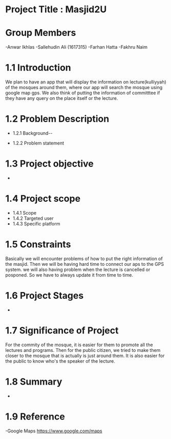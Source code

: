 # Project Title : Masjid2U
# Group Members
-Anwar Ikhlas 
-Sallehudin Ali (1617315)
-Farhan Hatta 
-Fakhru Naim
# 1.1 Introduction
We plan to have an app that will display the information on lecture(kulliyyah) of the mosques around them, where our app will search the mosque using google map gps. We also think of putting the information of committtee if they have any query on the place itself or the lecture.
# 1.2 Problem Description
- 1.2.1 Background--
    
- 1.2.2 Problem statement
    
# 1.3 Project objective
 -
# 1.4 Project scope
- 1.4.1 Scope
- 1.4.2 Targeted user
- 1.4.3 Specific platform
# 1.5 Constraints
Basically we will encounter problems of how to put the right information of the masjid. Then we will be having hard time to connect our aps to the GPS system. we will also having problem when the lecture is cancelled or posponed. So we have to always update it from time to time.

# 1.6 Project Stages
 -

# 1.7 Significance of Project
For the commity of the mosque, it is easier for them to promote all the lectures and programs. Then for the public citizen, we tried to make them closer to the mosque that is actually is just around them. It is also easier for the public to know who's the speaker of the lecture.

# 1.8 Summary 
 -

# 1.9 Reference
 -Google Maps 
 https://www.google.com/maps
